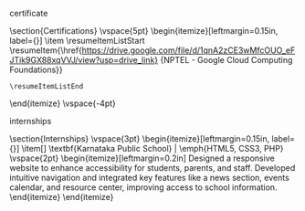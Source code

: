 certificate 

 \section{Certifications}
\vspace{5pt}
\begin{itemize}[leftmargin=0.15in, label={}]
    \item
    \resumeItemListStart
        \resumeItem{\href{https://drive.google.com/file/d/1qnA2zCE3wMfcOUO_eFJTik9GX88xqVVJ/view?usp=drive_link} {NPTEL - Google Cloud Computing Foundations}}
        
    \resumeItemListEnd
\end{itemize}
\vspace{-4pt}



internships

\section{Internships}
\vspace{3pt}
\begin{itemize}[leftmargin=0.15in, label={}]
  \item[] \textbf{Karnataka Public School} $|$ \emph{HTML5, CSS3, PHP}
  \vspace{2pt}
  \begin{itemize}[leftmargin=0.2in]
     Designed a responsive website to enhance accessibility for students, parents, and staff. Developed intuitive navigation and integrated key features like a news section, events calendar, and resource center, improving access to school information.
  \end{itemize}
\end{itemize}
